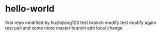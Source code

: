 # hello-world
first repo
modified by huzhijiang123
test branch modify
test modify again
test pull and some more
master branch edit
local change
